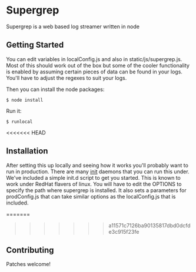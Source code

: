 # Supergrep

Supergrep is a web based log streamer written in node

## Getting Started

You can edit variables in localConfig.js and also in static/js/supergrep.js. Most of this should work out of the box but some of the cooler functionality is enabled by assuming certain pieces of data can be found in your logs.  You'll have to adjust the regexes to suit your logs.

Then you can install the node packages:

    $ node install

Run it:

    $ runlocal

<<<<<<< HEAD
## Installation

After setting this up locally and seeing how it works you'll probably want to run in production. There are many [init](http://en.wikipedia.org/wiki/Init) daemons that you can run this under. We've included a simple init.d script to get you started. This is known to work under RedHat flavers of linux. You will have to edit the OPTIONS to specify the path where supergrep is installed.  It also sets a parameters for prodConfig.js that can take similar options as the localConfig.js that is included.

=======
>>>>>>> a11571c7126ba90135817dbd0dcfde3c915f23fe
## Contributing

Patches welcome!
